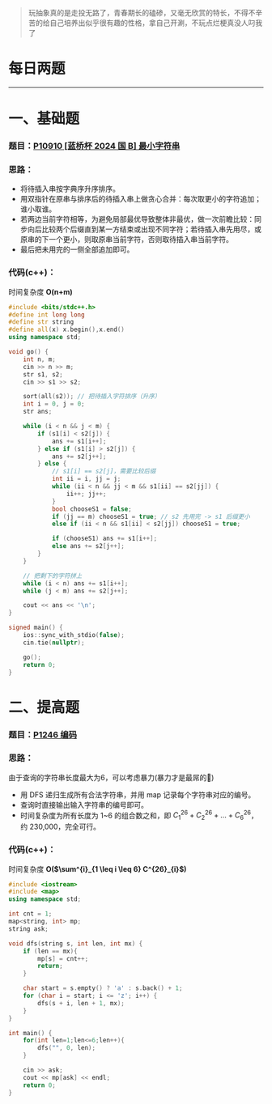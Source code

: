 >玩抽象真的是走投无路了，青春期长的磕碜，又毫无欣赏的特长，不得不辛苦的给自己培养出似乎很有趣的性格，拿自己开涮，不玩点烂梗真没人叼我了

# 每日两题
---


# 一、基础题
### 题目：[P10910 [蓝桥杯 2024 国 B] 最小字符串](https://www.luogu.com.cn/problem/P10910)

### 思路：
- 将待插入串按字典序升序排序。
- 用双指针在原串与排序后的待插入串上做贪心合并：每次取更小的字符追加；谁小取谁。
- 若两边当前字符相等，为避免局部最优导致整体非最优，做一次前瞻比较：同步向后比较两个后缀直到某一方结束或出现不同字符；若待插入串先用尽，或原串的下一个更小，则取原串当前字符，否则取待插入串当前字符。
- 最后把未用完的一侧全部追加即可。

### 代码(c++)：
时间复杂度 **O(n+m)**

```cpp
#include <bits/stdc++.h>
#define int long long
#define str string
#define all(x) x.begin(),x.end()
using namespace std;

void go() {
    int n, m;
    cin >> n >> m;
    str s1, s2;
    cin >> s1 >> s2;

    sort(all(s2)); // 把待插入字符排序（升序）
    int i = 0, j = 0;
    str ans;

    while (i < n && j < m) {
        if (s1[i] < s2[j]) {
            ans += s1[i++];
        } else if (s1[i] > s2[j]) {
            ans += s2[j++];
        } else {
            // s1[i] == s2[j]，需要比较后缀
            int ii = i, jj = j;
            while (ii < n && jj < m && s1[ii] == s2[jj]) {
                ii++; jj++;
            }
            bool chooseS1 = false;
            if (jj == m) chooseS1 = true; // s2 先用完 -> s1 后缀更小
            else if (ii < n && s1[ii] < s2[jj]) chooseS1 = true;

            if (chooseS1) ans += s1[i++];
            else ans += s2[j++];
        }
    }

    // 把剩下的字符拼上
    while (i < n) ans += s1[i++];
    while (j < m) ans += s2[j++];

    cout << ans << '\n';
}

signed main() {
    ios::sync_with_stdio(false);
    cin.tie(nullptr);

    go();
    return 0;
}

```

# 二、提高题
### 题目：[P1246 编码](https://www.luogu.com.cn/problem/P1246)

### 思路：
由于查询的字符串长度最大为6，可以考虑暴力(暴力才是最屌的🤣)
- 用 DFS 递归生成所有合法字符串，并用 map 记录每个字符串对应的编号。
- 查询时直接输出输入字符串的编号即可。
- 时间复杂度为所有长度为 1~6 的组合数之和，即 $C^{26}_1 + C^{26}_2 + ... + C^{26}_6$，约 230,000，完全可行。

### 代码(c++)：
时间复杂度 **O($\sum^{i}_{1 \leq i \leq 6} C^{26}_{i}$)**

```cpp
#include <iostream>
#include <map>
using namespace std;

int cnt = 1;
map<string, int> mp;
string ask;

void dfs(string s, int len, int mx) {
    if (len == mx){
        mp[s] = cnt++;
        return;
    } 

    char start = s.empty() ? 'a' : s.back() + 1;
    for (char i = start; i <= 'z'; i++) {
        dfs(s + i, len + 1, mx);
    }
}

int main() {
    for(int len=1;len<=6;len++){
        dfs("", 0, len);
    }

    cin >> ask;
    cout << mp[ask] << endl;
    return 0;
}

```

